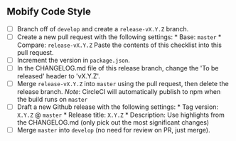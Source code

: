 ## Mobify Code Style
- [ ] Branch off of `develop` and create a `release-vX.Y.Z` branch.
- [ ] Create a new pull request with the following settings:
      * Base: `master`
      * Compare: `release-vX.Y.Z`
      Paste the contents of this checklist into this pull request.
- [ ] Increment the version in `package.json`.
- [ ] In the CHANGELOG.md file of this release branch, change the 'To be released' header to 'vX.Y.Z'.
- [ ] Merge `release-vX.Y.Z` into `master` using the pull request, then delete the release branch.
      *Note*: CircleCI will automatically publish to npm when the build runs on `master`
- [ ] Draft a new Github release with the following settings:
      * Tag version: `X.Y.Z` @ `master`
      * Release title: `X.Y.Z`
      * Description: Use highlights from the CHANGELOG.md (only pick out the most significant changes)
- [ ] Merge `master` into `develop` (no need for review on PR, just merge).

